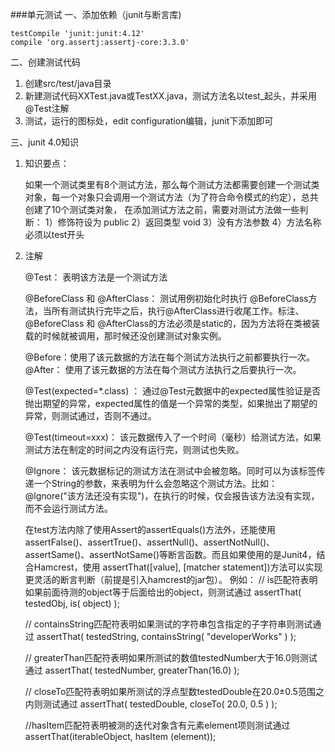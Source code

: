 ###单元测试
一、添加依赖（junit与断言库)

	testCompile 'junit:junit:4.12'
    compile 'org.assertj:assertj-core:3.3.0'

二、创建测试代码
1. 创建src/test/java目录
2. 新建测试代码XXTest.java或TestXX.java，测试方法名以test_起头，并采用@Test注解
3. 测试，运行的图标处，edit configuration编辑，junit下添加即可

三、junit 4.0知识
1.  知识要点：    

    如果一个测试类里有8个测试方法，那么每个测试方法都需要创建一个测试类对象，每一个对象只会调用一个测试方法（为了符合命令模式的约定），总共创建了10个测试类对象， 
	在添加测试方法之前，需要对测试方法做一些判断：
	1）修饰符设为 public
	2）返回类型 void
	3）没有方法参数
	4）方法名称必须以test开头

2. 注解

	@Test：	表明该方法是一个测试方法
	 
	@BeforeClass 和 @AfterClass：
	测试用例初始化时执行 @BeforeClass方法，当所有测试执行完毕之后，执行@AfterClass进行收尾工作。标注、@BeforeClass 和 @AfterClass的方法必须是static的，因为方法将在类被装载的时候就被调用，那时候还没创建测试对象实例。
	 
	@Before：使用了该元数据的方法在每个测试方法执行之前都要执行一次。
	@After： 使用了该元数据的方法在每个测试方法执行之后要执行一次。
	 
	@Test(expected=*.class) ：
	通过@Test元数据中的expected属性验证是否抛出期望的异常，expected属性的值是一个异常的类型，如果抛出了期望的异常，则测试通过，否则不通过。
	 
	@Test(timeout=xxx)：
	该元数据传入了一个时间（毫秒）给测试方法，如果测试方法在制定的时间之内没有运行完，则测试也失败。
	 
	@Ignore： 
	该元数据标记的测试方法在测试中会被忽略。同时可以为该标签传递一个String的参数，来表明为什么会忽略这个测试方法。比如：@lgnore("该方法还没有实现")，在执行的时候，仅会报告该方法没有实现，而不会运行测试方法。
	 
	在test方法内除了使用Assert的assertEquals()方法外，还能使用assertFalse()、assertTrue()、assertNull()、assertNotNull()、assertSame()、assertNotSame()等断言函数。而且如果使用的是Junit4，结合Hamcrest，使用
	assertThat([value], [matcher statement])方法可以实现更灵活的断言判断（前提是引入hamcrest的jar包）。
	例如：
	// is匹配符表明如果前面待测的object等于后面给出的object，则测试通过 
	assertThat( testedObj, is( object) ); 
	 
	// containsString匹配符表明如果测试的字符串包含指定的子字符串则测试通过
	assertThat( testedString, containsString( "developerWorks" ) );
	 
	// greaterThan匹配符表明如果所测试的数值testedNumber大于16.0则测试通过
	assertThat( testedNumber, greaterThan(16.0) ); 
	 
	// closeTo匹配符表明如果所测试的浮点型数testedDouble在20.0±0.5范围之内则测试通过 
	assertThat( testedDouble, closeTo( 20.0, 0.5 ) );
	 
	//hasItem匹配符表明被测的迭代对象含有元素element项则测试通过assertThat(iterableObject, hasItem (element));